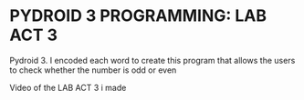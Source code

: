 # PYDROID 3 PROGRAMMING: LAB ACT 3
Pydroid 3. I encoded each word to create this program that allows the users to check whether the number is odd or even

Video of the LAB ACT 3 i made
